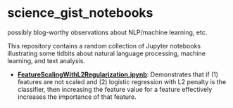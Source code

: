 # science_gist_notebooks
possibly blog-worthy observations about NLP/machine learning, etc.


This repository contains a random collection of Jupyter notebooks illustrating some tidbits about natural language processing, machine learning, and text analysis.

- **[FeatureScalingWithL2Regularization.ipynb](FeatureScalingWithL2Regularization.ipynb)**: Demonstrates that if (1) features are not scaled and (2) logistic regression with L2 penalty is the classifier, then increasing the feature value for a feature effectively increases the importance of that feature.

